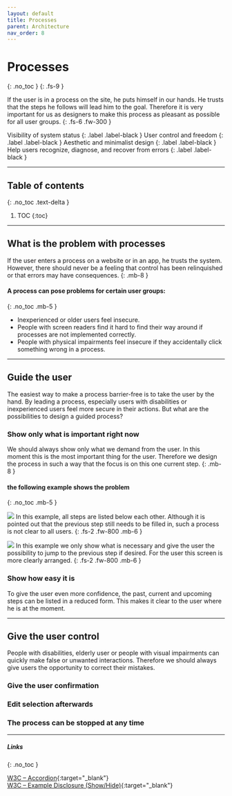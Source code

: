 ```yaml
---
layout: default
title: Processes
parent: Architecture
nav_order: 8
---
```


# Processes
{: .no_toc }
{: .fs-9 }

If the user is in a process on the site, he puts himself in our hands. He trusts that the steps he follows will lead him to the goal. Therefore it is very important for us as designers to make this process as pleasant as possible for all user groups.
{: .fs-6 .fw-300 }

Visibility of system status
{: .label .label-black }
User control and freedom
{: .label .label-black }
Aesthetic and minimalist design
{: .label .label-black }
Help users recognize, diagnose, and recover from errors
{: .label .label-black }

---

## Table of contents
{: .no_toc .text-delta }

1. TOC
{:toc}

---

## What is the problem with processes
If the user enters a process on a website or in an app, he trusts the system. However, there should never be a feeling that control has been relinquished or that errors may have consequences. 
{: .mb-8 }

#### A process can pose problems for certain user groups:
{: .no_toc .mb-5 }

- Inexperienced or older users feel insecure.
- People with screen readers find it hard to find their way around if processes are not implemented correctly.
- People with physical impairments feel insecure if they accidentally click something wrong in a process.

---

## Guide the user
The easiest way to make a process barrier-free is to take the user by the hand. By leading a process, especially users with disabilities or inexperienced users feel more secure in their actions. But what are the possibilities to design a guided process?

### Show only what is important right now
We should always show only what we demand from the user.  In this moment this is the most important thing for the user. Therefore we design the process in such a way that the focus is on this one current step.
{: .mb-8 }

#### the following example shows the problem
{: .no_toc .mb-5 }

![](//placehold.it/800x400)
In this example, all steps are listed below each other. Although it is pointed out that the previous step still needs to be filled in, such a process is not clear to all users.
{: .fs-2 .fw-800 .mb-6 }

![](//placehold.it/800x400)
In this example we only show what is necessary and give the user the possibility to jump to the previous step if desired. For the user this screen is more clearly arranged.
{: .fs-2 .fw-800 .mb-6 }

### Show how easy it is
To give the user even more confidence, the past, current and upcoming steps can be listed in a reduced form. This makes it clear to the user where he is at the moment.

---

## Give the user control
People with disabilities, elderly user or people with visual impairments can quickly make false or unwanted interactions. Therefore we should always give users the opportunity to correct their mistakes.

### Give the user confirmation


### Edit selection afterwards


### The process can be stopped at any time


---

##### Links
{: .no_toc }

[W3C – Accordion](https://www.w3.org/TR/wai-aria-practices/examples/accordion/accordion.html "W3C – Accordion"){:target="_blank"} <br>
[W3C – Example Disclosure (Show/Hide)](https://www.w3.org/TR/wai-aria-practices/examples/disclosure/disclosure-faq.html "W3C – Example Disclosure (Show/Hide)"){:target="_blank"} <br>





